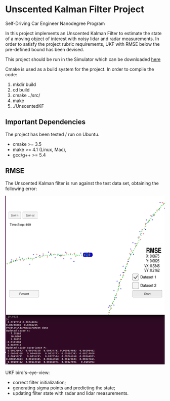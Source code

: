 # Unscented Kalman Filter Project 
Self-Driving Car Engineer Nanodegree Program


In this project implements an Unscented Kalman Filter to estimate the
state of a moving object of interest with noisy lidar and radar
measurements. 
In order to satisfy the project rubric requirements, 
UKF with RMSE below the pre-defined bound has been devised.

This project should be run in the Simulator which can be downloaded [here](https://github.com/udacity/self-driving-car-sim/releases)

Cmake is used as a build system for the project. In order to compile the code:
1. mkdir build
2. cd build
3. cmake ../src/
4. make
5. ./UnscentedKF

## Important Dependencies

The project has been tested / run on Ubuntu.

* cmake >= 3.5
* make >= 4.1 (Linux, Mac),
* gcc/g++ >= 5.4

## RMSE

[image1]: ./img/ukf_pic.png

The Unscented Kalman filter is run against the test data set, obtaining the following error:

![EKF result pic][image1]


UKF bird's-eye-view:
* correct filter initialization;
* generating sigma points and predicting the state;
* updating filter state with radar and lidar measurements.
